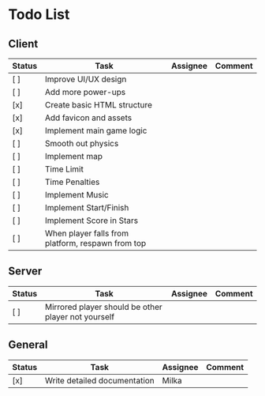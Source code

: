 # Todo List

## Client

| Status | Task                                              | Assignee | Comment |
| ------ | ------------------------------------------------- | -------- | ------- |
| [ ]    | Improve UI/UX design                              |          |         |
| [ ]    | Add more power-ups                                |          |         |
| [x]    | Create basic HTML structure                       |          |         |
| [x]    | Add favicon and assets                            |          |         |
| [x]    | Implement main game logic                         |          |         |
| [ ]    | Smooth out physics                                |          |         |
| [ ]    | Implement map                                     |          |         |
| [ ]    | Time Limit                                        |          |         |
| [ ]    | Time Penalties                                    |          |         |
| [ ]    | Implement Music                                   |          |         |
| [ ]    | Implement Start/Finish                            |          |         |
| [ ]    | Implement Score in Stars                          |          |         |
| [ ]    | When player falls from platform, respawn from top |          |         |

## Server

| Status | Task                                                | Assignee | Comment |
| ------ | --------------------------------------------------- | -------- | ------- |
| [ ]    | Mirrored player should be other player not yourself |          |         |

## General

| Status | Task                         | Assignee | Comment |
| ------ | ---------------------------- | -------- | ------- |
| [x]    | Write detailed documentation | Milka    |         |
